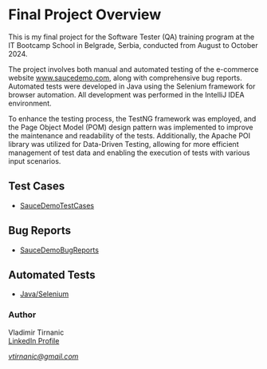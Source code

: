 # Final Project Overview

This is my final project for the Software Tester (QA) training program at the IT Bootcamp School in Belgrade, Serbia, 
conducted from August to October 2024.

The project involves both manual and automated testing of the e-commerce website www.saucedemo.com, along with comprehensive
bug reports. Automated tests were developed in Java using the Selenium framework for browser automation. All development
was performed in the IntelliJ IDEA environment.

To enhance the testing process, the TestNG framework was employed, and the Page Object Model (POM) design pattern was 
implemented to improve the maintenance and readability of the tests. Additionally, the Apache POI library was utilized 
for Data-Driven Testing, allowing for more efficient management of test data and enabling the execution of tests with 
various input scenarios.

## Test Cases
- [SauceDemoTestCases](SauceDemo-TestCases.pdf)

## Bug Reports
- [SauceDemoBugReports](SauceDemo-BugReports.pdf)

## Automated Tests
- [Java/Selenium](src/test/java/)

### Author

Vladimir Tirnanic  
[LinkedIn Profile](https://www.linkedin.com/in/vladimir-tirnanic/)

*vtirnanic@gmail.com*
